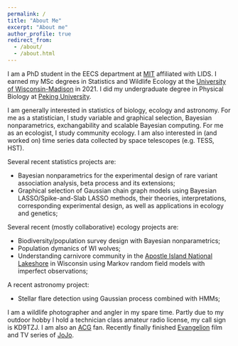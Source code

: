 ```yaml
---
permalink: /
title: "About Me"
excerpt: "About me"
author_profile: true
redirect_from:
  - /about/
  - /about.html
---
```


I am a PhD student in the EECS department at [MIT](https://web.mit.edu/) affiliated with LIDS. I earned my MSc degrees in Statistics and Wildlife Ecology at the [University of Wisconsin-Madison](https://www.wisc.edu/) in 2021. I did my undergraduate degree in Physical Biology at [Peking University](http://english.pku.edu.cn). 

I am generally interested in statistics of biology, ecology and astronomy. For me as a statistician, I study variable and graphical selection, Bayesian nonparametrics, exchangability and scalable Bayesian computing. For me as an ecologist, I study community ecology. I am also interested in (and worked on) time series data collected by space telescopes (e.g. TESS, HST).  

Several recent statistics projects are:

- Bayesian nonparametrics for the experimental design of rare variant association analysis, beta process and its extensions;
- Graphical selection of Gaussian chain graph models using Bayesian LASSO/Spike-and-Slab LASSO methods, their theories, interpretations, corresponding experimental design, as well as applications in ecology and genetics;

Several recent (mostly collaborative) ecology projects are:

- Biodiversity/population survey design with Bayesian nonparametrics;
- Population dymanics of WI wolves;
- Understanding carnivore community in the [Apostle Island National Lakeshore](https://www.google.com/maps/place/Apostle+Islands/@47.0153533,-90.8540994,11z/data=!3m1!4b1!4m5!3m4!1s0x52a8f887c4797d43:0x8009ed773211222d!8m2!3d47.0027301!4d-90.6908353) in Wisconsin using Markov random field models with imperfect observations;


A recent astronomy project:

- Stellar flare detection using Gaussian process combined with HMMs; 



I am a wildlife photographer and angler in my spare time. Partly due to my outdoor hobby I hold a technician class amateur radio license, my call sign is KD9TZJ. I am also an [ACG](https://en.wikipedia.org/wiki/ACG_(subculture)) fan. Recently finally finished [Evangelion](https://en.wikipedia.org/wiki/Neon_Genesis_Evangelion) film and TV series of [JoJo](https://en.wikipedia.org/wiki/JoJo%27s_Bizarre_Adventure). 
